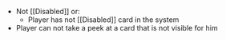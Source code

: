 - Not [[Disabled]] or:
	- Player has not [[Disabled]] card in the system
- Player can not take a peek at a card that is not visible for him